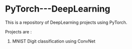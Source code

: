 # PyTorch---DeepLearning

This is a repository of DeepLearning projects using PyTorch.

Projects are :

1) MNIST Digit classification using ConvNet

